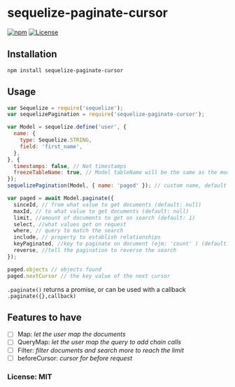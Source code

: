# sequelize-paginate-cursor 
[![npm](https://img.shields.io/npm/dm/sequelize-paginate-cursor.svg?maxAge=2592000)](https://www.npmjs.com/package/sequelize-paginate-cursor)
[![License](https://img.shields.io/npm/l/sequelize-paginate-cursor.svg?maxAge=2592000?style=plastic)](https://github.com/mirabalj/sequelize-paginate-cursor/blob/master/license)

## Installation

`npm install sequelize-paginate-cursor`

## Usage
```js
var Sequelize = require('sequelize');
var sequelizePagination = require('sequelize-paginate-cursor');

var Model = sequelize.define('user', {
  name: {
    type: Sequelize.STRING,
    field: 'first_name',
  },
}, {
  timestamps: false, // Not timestamps
  freezeTableName: true, // Model tableName will be the same as the model name
});
sequelizePagination(Model, { name: 'paged' }); // custom name, default 'paginate'

var paged = await Model.paginate({
  sinceId, // from what value to get documents (default: null)
  maxId, // to what value to get documents (default: null)
  limit, //amount of documents to get on search (default: 1)
  select, //what values get on request
  where, // query to match the search
  include, // property to establish relationships
  keyPaginated, //key to paginate on document (ejm: 'count' ) (default: 'id')
  reverse, //tell the pagination to reverse the search
});

paged.objects // objects found
paged.nextCursor // the key value of the next cursor
```
`.paginate()` returns a promise, or can be used with a callback
`.paginate({},callback)`

## Features to have
- [ ] Map: *let the user map the documents*
- [ ] QueryMap: *let the user map the query to add chain calls*
- [ ] Filter: *filter documents and search more to reach the limit*
- [ ] beforeCursor: *cursor for before request*

### License: MIT
